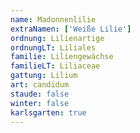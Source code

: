 ```yaml
---
name: Madonnenlilie
extraNamen: ['Weiße Lilie']
ordnung: Lilienartige
ordnungLT: Liliales
familie: Liliengewächse
familieLT: Liliaceae
gattung: Lilium
art: candidum
staude: false
winter: false
karlsgarten: true
---
```

